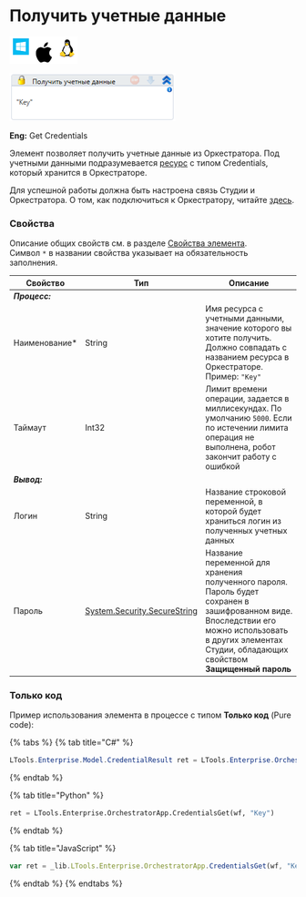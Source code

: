 # Получить учетные данные

![](<../../../../.gitbook/assets/image (100) (1) (1) (1) (1) (1) (1) (1) (1) (44).png>)

![](<../../../../.gitbook/assets/image (386).png>)

**Eng:** Get Credentials

Элемент позволяет получить учетные данные из Оркестратора. Под учетными данными подразумевается [ресурс](https://docs.primo-rpa.ru/primo-rpa/orchestrator/basics/assets) с типом Credentials, который хранится в Оркестраторе. 

Для успешной работы должна быть настроена связь Студии и Оркестратора. О том, как подключиться к Оркестратору, читайте [здесь](https://docs.primo-rpa.ru/primo-rpa/primo-studio/settings#orkestrator).

### Свойства
Описание общих свойств см. в разделе [Свойства элемента](https://docs.primo-rpa.ru/primo-rpa/primo-studio/process/elements#svoistva-elementa).\
Символ `*` в названии свойства указывает на обязательность заполнения.

| Свойство       | Тип                                              | Описание                                                                                                |
| -------------- | ------------------------------------------------ | ------------------------------------------------------------------------------------------------------- |
| _**Процесс:**_  |    |  |
| Наименование\* | String                                           | Имя ресурса с учетными данными, значение которого вы хотите получить. Должно совпадать с названием ресурса в Оркестраторе. Пример: `"Key"` |
| Таймаут        | Int32                                            | Лимит времени операции, задается в миллисекундах. По умолчанию `5000`. Если по истечении лимита операция не выполнена, робот закончит работу с ошибкой |
| _**Вывод:**_   |   |   |
| Логин          | String                                           | Название строковой переменной, в которой будет храниться логин из полученных учетных данных   |
| Пароль         | [System.Security.SecureString](https://learn.microsoft.com/ru-Ru/dotnet/api/system.security.securestring?view=net-6.0) | Название переменной для хранения полученного пароля. Пароль будет сохранен в зашифрованном виде. Впоследствии его можно использовать в других элементах Студии, обладающих свойством **Защищенный пароль**  |

### Только код
Пример использования элемента в процессе с типом **Только код** (Pure code):

{% tabs %}
{% tab title="C#" %}
```csharp
LTools.Enterprise.Model.CredentialResult ret = LTools.Enterprise.OrchestratorApp.CredentialsGet(wf, "Key");
```
{% endtab %}

{% tab title="Python" %}
```python
ret = LTools.Enterprise.OrchestratorApp.CredentialsGet(wf, "Key")
```
{% endtab %}

{% tab title="JavaScript" %}
```javascript
var ret = _lib.LTools.Enterprise.OrchestratorApp.CredentialsGet(wf, "Key");
```
{% endtab %}
{% endtabs %}
